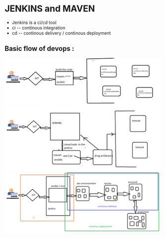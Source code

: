 # JENKINS and MAVEN
* Jenkins is a ci/cd tool
* ci -- continous integration 
* cd -- continous delivery / continous deployment

## Basic flow of devops :
![preview](./images/jenkins1.png)
![preview](./images/jenkins2.png)
![preview](./images/jenkins3.png)
